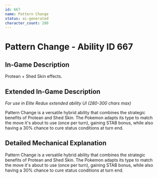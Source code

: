 ```yaml
---
id: 667
name: Pattern Change
status: ai-generated
character_count: 280
---
```


# Pattern Change - Ability ID 667

## In-Game Description
Protean + Shed Skin effects.

## Extended In-Game Description
*For use in Elite Redux extended ability UI (280-300 chars max)*

Pattern Change is a versatile hybrid ability that combines the strategic benefits of Protean and Shed Skin. The Pokemon adapts its type to match the move it's about to use (once per turn), gaining STAB bonus, while also having a 30% chance to cure status conditions at turn end.

## Detailed Mechanical Explanation

Pattern Change is a versatile hybrid ability that combines the strategic benefits of Protean and Shed Skin. The Pokemon adapts its type to match the move it's about to use (once per turn), gaining STAB bonus, while also having a 30% chance to cure status conditions at turn end.